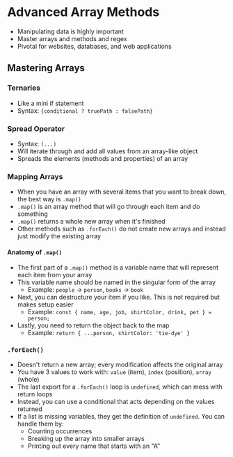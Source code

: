 # Advanced Array Methods

- Manipulating data is highly important
- Master arrays and methods and regex
- Pivotal for websites, databases, and web applications

## Mastering Arrays

### Ternaries
- Like a mini if statement
- Syntax: `{conditional ? truePath : falsePath}`

### Spread Operator
- Syntax: `(...)`
- Will iterate through and add all values from an array-like object
- Spreads the elements (methods and properties) of an array

### Mapping Arrays
- When you have an array with several items that you want to break down, the best way is `.map()`
- `.map()` is an array method that will go through each item and do something
- `.map()` returns a whole new array when it's finished
- Other methods such as `.forEach()` do not create new arrays and instead just modify the existing array

#### Anatomy of `.map()`
- The first part of a `.map()` method is a variable name that will represent each item from your array
- This variable name should be named in the singular form of the array
  - Example: `people` -> `person`, `books` -> `book`
- Next, you can destructure your item if you like. This is not required but makes setup easier
  - Example: `const { name, age, job, shirtColor, drink, pet } = person;`
- Lastly, you need to return the object back to the map
  - Example: `return { ...person, shirtColor: 'tie-dye' }`

### `.forEach()`
- Doesn't return a new array; every modification affects the original array
- You have 3 values to work with: `value` (item), `index` (position), `array` (whole)
- The last export for a `.forEach()` loop is `undefined`, which can mess with return loops
- Instead, you can use a conditional that acts depending on the values returned
- If a list is missing variables, they get the definition of `undefined`. You can handle them by:
  - Counting occurrences
  - Breaking up the array into smaller arrays
  - Printing out every name that starts with an "A"